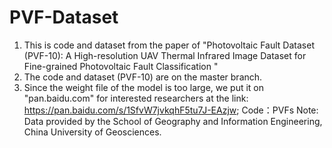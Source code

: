 # PVF-Dataset
1. This is code and dataset from the paper of "Photovoltaic Fault Dataset (PVF-10): A High-resolution UAV  Thermal Infrared Image Dataset for Fine-grained Photovoltaic Fault Classification "
2. The code and dataset (PVF-10) are on the master branch.
3. Since the weight file of the model is too large, we put it on "pan.baidu.com" for interested researchers at the link: https://pan.baidu.com/s/1SfvW7jvkqhF5tu7J-EAzjw; Code：PVFs 
Note: Data provided by the School of Geography and Information Engineering, China University of Geosciences.
